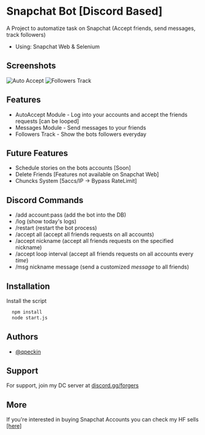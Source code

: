 
# Snapchat Bot [Discord Based]

A Project to automatize task on Snapchat (Accept friends, send messages, track followers)
- Using: Snapchat Web & Selenium


## Screenshots

![Auto Accept](https://i.imgur.com/E567Koj.png)
![Followers Track](https://i.imgur.com/cjzXOAk.png)




## Features

- AutoAccept Module - Log into your accounts and accept the friends requests [can be looped]
- Messages Module - Send messages to your friends
- Followers Track - Show the bots followers everyday

## Future Features
- Schedule stories on the bots accounts [Soon] 
- Delete Friends [Features not available on Snapchat Web]
- Chuncks System [5accs/IP -> Bypass RateLimit]

## Discord Commands

- /add account:pass (add the bot into the DB)
- /log (show today's logs)
- /restart (restart the bot process)
- /accept all (accept all friends requests on all accounts)
- /accept nickname (accept all friends requests on the specified nickname)
- /accept loop interval (accept all friends requests on all accounts every *time*)
- /msg nickname message (send a customized *message* to all friends)

## Installation

Install the script

```bash
  npm install 
  node start.js
```


    
## Authors

- [@qpeckin](https://www.github.com/qpeckin)


## Support

For support, join my DC server at [discord.gg/forgers](https://discord.gg/forgers) 

## More

If you're interested in buying Snapchat Accounts you can check my HF sells [[here]](https://hackforums.net/showthread.php?tid=6277562) 


